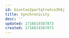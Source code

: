 ```yaml
---
id: bixntxo2partqtrwtco3h6j
title: Synchronicity
desc: ''
updated: 1716819387873
created: 1716819387873
---
```

